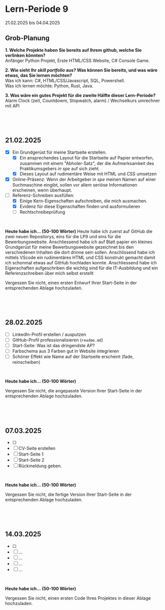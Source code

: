 # Lern-Periode 9

21.02.2025 bis 04.04.2025

## Grob-Planung

**1. Welche Projekte haben Sie bereits auf Ihrem github, welche Sie verlinken könnten?**                    
       Anfänger Python Projekt, Erste HTML/CSS Website, C# Console Game.
       
**2. Wie sieht Ihr *skill portfolio* aus? Was können Sie bereits, und was wäre etwas, das Sie lernen möchten?**                        
        Was ich kann: C#, HTML/CSS/Javascript, SQL, Powershell.                                         
        Was ich lernen möchte: Python, Rust, Java.          
        
**3. Was wäre ein gutes Projekt für die zweite Hälfte dieser Lern-Periode?**                                                    
        Alarm Clock (zeit, Countdowm, Stopwatch, alarm) / Wechselkurs umrechner mit API    
        

&nbsp;
 
&nbsp;

## 21.02.2025

- [x] Ein Grundgerüst für meine Startseite erstellen. 
  - [x] Ein ansprechendes Layout für die Startseite auf Papier entworfen, zusammen mit einem "Abholer-Satz", der die Aufmerksamkeit des Praktikumsgebers *in spe* auf sich zieht.
  - [x] Dieses Layout auf rudimentäre Weise mit HTML und CSS umsetzen

- [x] Online-Präsenz: Wenn der Arbeitgeber *in spe* meinen Namen auf einer Suchmaschine eingibt, sollen vor allem seriöse Informationen erscheinen, wenn überhaupt. 
- [ ] Referenz-Schreiben ausfüllen:
  - [x] Einige Kern-Eigenschaften aufschreiben, die mich ausmachen.
  - [x] Evidenz für diese Eigenschaften finden und ausformulieren
  - [ ] Rechtschreibeprüfung

 &nbsp;

**Heute habe ich... (50-100 Wörter)**
Heute habe ich zuerst auf GitHub die zwei neuen Repositorys, eins für die LP9 und eins für die Bewerbungswebsite. Anschliessend habe ich auf Blatt papier ein kleines Grundgerüst für meine Bewerbungswebsite gezeichnet bis den verschiedenen Inhalten die dort drinne sein sollen. Anschlissend habe ich mittels VScode ein rudimentäres HTML und CSS konstrukt gemacht damit ich schonmal etwas auf GitHub hochladen konnte. Anschliessend habe ich Eigenschaften aufgeschriben die wichtig sind für die IT-Ausbildung und ein Referenzschreiben über mich selbst erstellt

Vergessen Sie nicht, einen ersten Entwurf Ihrer Start-Seite in der entsprechenden Ablage hochzuladen. 

&nbsp;
 
&nbsp;

## 28.02.2025

- [ ] LinkedIn-Profil erstellen / ausputzen
- [ ] GitHub-Profil professionalisieren (`readme.md`)
- [ ] Start-Seite: Was ist das dringendste AP?
- [ ] Farbschema aus 3 Farben gut in Website integrieren
- [ ] Schöner Effekt wie Name auf der Startseite erscheint (fade, reinscheiben)

 &nbsp;

**Heute habe ich... (50-100 Wörter)**

Vergessen Sie nicht, die angepasste Version Ihrer Start-Seite in der entsprechenden Ablage hochzuladen.

&nbsp;
 
&nbsp;

## 07.03.2025

- [ ] 
- [ ] CV-Seite erstellen
- [ ] Start-Seite 1
- [ ] Start-Seite 2
- [ ] Rückmeldung geben.

 &nbsp;

**Heute habe ich... (50-100 Wörter)**

Vergessen Sie nicht, die fertige Version Ihrer Start-Seite in der entsprechenden Ablage hochzuladen.

&nbsp;
 
&nbsp;

## 14.03.2025

- [ ] 
- [ ] ...
- [ ] ...
- [ ] ...
- [ ] ...

&nbsp;

**Heute habe ich... (50-100 Wörter)**

Vergessen Sie nicht, einen ersten Code Ihres Projektes in dieser Ablage hochzuladen.
